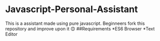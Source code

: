 # Javascript-Personal-Assistant
This is a assistant made using pure javascript. Beginneers fork this repository and improve upon it :blush:
##Requirements
*ES6 Browser
*Text Editor
##
